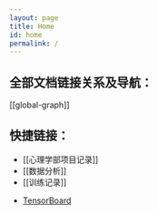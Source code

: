 ```yaml
---
layout: page
title: Home
id: home
permalink: /
---
```

<!-- 改成从源文件复制，避免每次改2份儿。
netlify构建代码：cp -f _notes/AboutTheGarden.md _pages/index.md && mv _notes/Extras . && jekyll build --trace
 -->
 
## 全部文档链接关系及导航：
[[global-graph]]

## 快捷链接：
- [[心理学部项目记录]]
- [[数据分析]]
- [[训练记录]]

[//]: # (- [[]])
- [TensorBoard](http://gsq7474741.tpddns.cn:6006)


